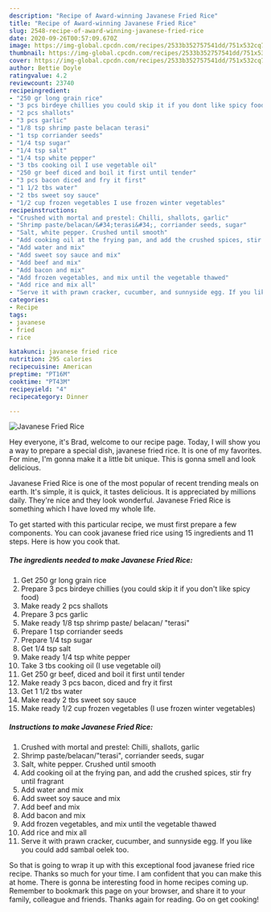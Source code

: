 ```yaml
---
description: "Recipe of Award-winning Javanese Fried Rice"
title: "Recipe of Award-winning Javanese Fried Rice"
slug: 2548-recipe-of-award-winning-javanese-fried-rice
date: 2020-09-26T00:57:09.670Z
image: https://img-global.cpcdn.com/recipes/2533b352757541dd/751x532cq70/javanese-fried-rice-recipe-main-photo.jpg
thumbnail: https://img-global.cpcdn.com/recipes/2533b352757541dd/751x532cq70/javanese-fried-rice-recipe-main-photo.jpg
cover: https://img-global.cpcdn.com/recipes/2533b352757541dd/751x532cq70/javanese-fried-rice-recipe-main-photo.jpg
author: Bettie Doyle
ratingvalue: 4.2
reviewcount: 23740
recipeingredient:
- "250 gr long grain rice"
- "3 pcs birdeye chillies you could skip it if you dont like spicy food"
- "2 pcs shallots"
- "3 pcs garlic"
- "1/8 tsp shrimp paste belacan terasi"
- "1 tsp corriander seeds"
- "1/4 tsp sugar"
- "1/4 tsp salt"
- "1/4 tsp white pepper"
- "3 tbs cooking oil I use vegetable oil"
- "250 gr beef diced and boil it first until tender"
- "3 pcs bacon diced and fry it first"
- "1 1/2 tbs water"
- "2 tbs sweet soy sauce"
- "1/2 cup frozen vegetables I use frozen winter vegetables"
recipeinstructions:
- "Crushed with mortal and prestel: Chilli, shallots, garlic"
- "Shrimp paste/belacan/&#34;terasi&#34;, corriander seeds, sugar"
- "Salt, white pepper. Crushed until smooth"
- "Add cooking oil at the frying pan, and add the crushed spices, stir fry until fragrant"
- "Add water and mix"
- "Add sweet soy sauce and mix"
- "Add beef and mix"
- "Add bacon and mix"
- "Add frozen vegetables, and mix until the vegetable thawed"
- "Add rice and mix all"
- "Serve it with prawn cracker, cucumber, and sunnyside egg. If you like you could add sambal oelek too."
categories:
- Recipe
tags:
- javanese
- fried
- rice

katakunci: javanese fried rice 
nutrition: 295 calories
recipecuisine: American
preptime: "PT16M"
cooktime: "PT43M"
recipeyield: "4"
recipecategory: Dinner

---
```



![Javanese Fried Rice](https://img-global.cpcdn.com/recipes/2533b352757541dd/751x532cq70/javanese-fried-rice-recipe-main-photo.jpg)

Hey everyone, it's Brad, welcome to our recipe page. Today, I will show you a way to prepare a special dish, javanese fried rice. It is one of my favorites. For mine, I'm gonna make it a little bit unique. This is gonna smell and look delicious.

Javanese Fried Rice is one of the most popular of recent trending meals on earth. It's simple, it is quick, it tastes delicious. It is appreciated by millions daily. They're nice and they look wonderful. Javanese Fried Rice is something which I have loved my whole life.




To get started with this particular recipe, we must first prepare a few components. You can cook javanese fried rice using 15 ingredients and 11 steps. Here is how you cook that.

<!--inarticleads1-->

##### The ingredients needed to make Javanese Fried Rice:

1. Get 250 gr long grain rice
1. Prepare 3 pcs birdeye chillies (you could skip it if you don&#39;t like spicy food)
1. Make ready 2 pcs shallots
1. Prepare 3 pcs garlic
1. Make ready 1/8 tsp shrimp paste/ belacan/ &#34;terasi&#34;
1. Prepare 1 tsp corriander seeds
1. Prepare 1/4 tsp sugar
1. Get 1/4 tsp salt
1. Make ready 1/4 tsp white pepper
1. Take 3 tbs cooking oil (I use vegetable oil)
1. Get 250 gr beef, diced and boil it first until tender
1. Make ready 3 pcs bacon, diced and fry it first
1. Get 1 1/2 tbs water
1. Make ready 2 tbs sweet soy sauce
1. Make ready 1/2 cup frozen vegetables (I use frozen winter vegetables)




<!--inarticleads2-->

##### Instructions to make Javanese Fried Rice:

1. Crushed with mortal and prestel: Chilli, shallots, garlic
1. Shrimp paste/belacan/&#34;terasi&#34;, corriander seeds, sugar
1. Salt, white pepper. Crushed until smooth
1. Add cooking oil at the frying pan, and add the crushed spices, stir fry until fragrant
1. Add water and mix
1. Add sweet soy sauce and mix
1. Add beef and mix
1. Add bacon and mix
1. Add frozen vegetables, and mix until the vegetable thawed
1. Add rice and mix all
1. Serve it with prawn cracker, cucumber, and sunnyside egg. If you like you could add sambal oelek too.




So that is going to wrap it up with this exceptional food javanese fried rice recipe. Thanks so much for your time. I am confident that you can make this at home. There is gonna be interesting food in home recipes coming up. Remember to bookmark this page on your browser, and share it to your family, colleague and friends. Thanks again for reading. Go on get cooking!

